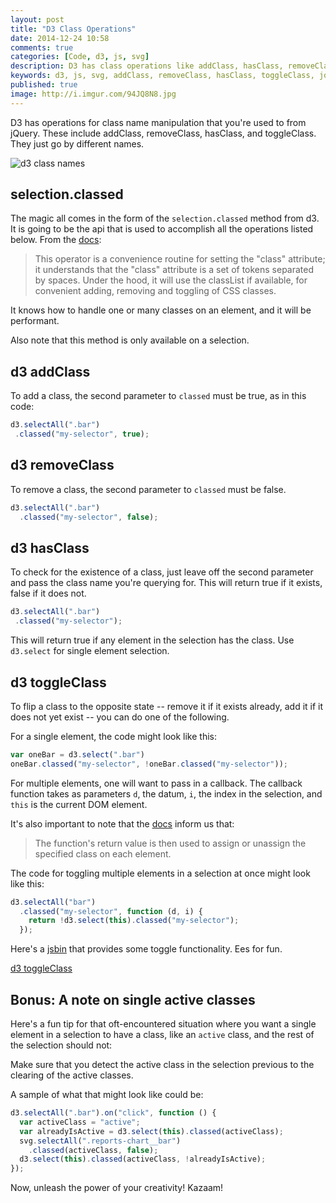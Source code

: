 ```yaml
---
layout: post
title: "D3 Class Operations"
date: 2014-12-24 10:58
comments: true
categories: [Code, d3, js, svg]
description: D3 has class operations like addClass, hasClass, removeClass, and toggleClass.
keywords: d3, js, svg, addClass, removeClass, hasClass, toggleClass, jquery
published: true
image: http://i.imgur.com/94JQ8N8.jpg
---
```


D3 has operations for class name manipulation that you're used to from jQuery.  These include addClass, removeClass, hasClass, and toggleClass.  They just go by different names.

![d3 class names](http://i.imgur.com/94JQ8N8.jpg)

<!--more-->

## selection.classed

The magic all comes in the form of the `selection.classed` method from d3.  It is going to be the api that is used to accomplish all the operations listed below.  From the [docs](https://github.com/mbostock/d3/wiki/Selections#classed):

> This operator is a convenience routine for setting the "class" attribute; it understands that the "class" attribute is a set of tokens separated by spaces. Under the hood, it will use the classList if available, for convenient adding, removing and toggling of CSS classes.

It knows how to handle one or many classes on an element, and it will be performant.

Also note that this method is only available on a selection.

## d3 addClass

To add a class, the second parameter to `classed` must be true, as in this code:

```js
d3.selectAll(".bar")
 .classed("my-selector", true);
```

## d3 removeClass

To remove a class, the second parameter to `classed` must be false.

```js
d3.selectAll(".bar")
  .classed("my-selector", false);
```

## d3 hasClass

To check for the existence of a class, just leave off the second parameter and pass the class name you're querying for.  This will return true if it exists, false if it does not.

```js
d3.selectAll(".bar")
 .classed("my-selector");
```

This will return true if any element in the selection has the class.  Use `d3.select` for single element selection.

## d3 toggleClass

To flip a class to the opposite state  -- remove it if it exists already, add it if it does not yet exist -- you can do one of the following.

For a single element, the code might look like this:

```js
var oneBar = d3.select(".bar")
oneBar.classed("my-selector", !oneBar.classed("my-selector"));
```

For multiple elements, one will want to pass in a callback.  The callback function takes as parameters `d`, the datum, `i`, the index in the selection, and `this` is the current DOM element.

It's also important to note that the [docs](https://github.com/mbostock/d3/wiki/Selections#classed) inform us that:

> The function's return value is then used to assign or unassign the specified class on each element.

The code for toggling multiple elements in a selection at once might look like this:

```js
d3.selectAll("bar")
  .classed("my-selector", function (d, i) {
    return !d3.select(this).classed("my-selector");
  });
```

Here's a [jsbin](http://jsbin.com/qeyawa/1/edit?html,js,output) that provides some toggle functionality.  Ees for fun.

<a class="jsbin-embed" href="http://jsbin.com/qeyawa/1/embed?output">d3 toggleClass</a><script src="http://static.jsbin.com/js/embed.js"></script>

## Bonus: A note on single active classes

Here's a fun tip for that oft-encountered situation where you want a single element in a selection to have a class, like an `active` class, and the rest of the selection should not:

Make sure that you detect the active class in the selection previous to the clearing of the active classes.

A sample of what that might look like could be:

```js
d3.selectAll(".bar").on("click", function () {
  var activeClass = "active";
  var alreadyIsActive = d3.select(this).classed(activeClass);
  svg.selectAll(".reports-chart__bar")
    .classed(activeClass, false);
  d3.select(this).classed(activeClass, !alreadyIsActive);
});
```

Now, unleash the power of your creativity!  Kazaam!